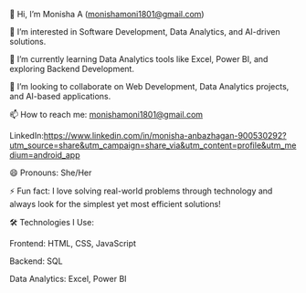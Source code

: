 👋 Hi, I’m Monisha A (monishamoni1801@gmail.com)

👀 I’m interested in Software Development, Data Analytics, and AI-driven solutions.

🌱 I’m currently learning Data Analytics tools like Excel, Power BI, and exploring Backend Development.

💞️ I’m looking to collaborate on Web Development, Data Analytics projects, and AI-based applications.

📫 How to reach me: monishamoni1801@gmail.com

LinkedIn:https://www.linkedin.com/in/monisha-anbazhagan-900530292?utm_source=share&utm_campaign=share_via&utm_content=profile&utm_medium=android_app

😄 Pronouns: She/Her

⚡ Fun fact: I love solving real-world problems through technology and always look for the simplest yet most efficient solutions!

🛠️ Technologies I Use:

Frontend: HTML, CSS, JavaScript

Backend: SQL

Data Analytics: Excel, Power BI 
